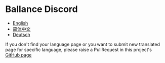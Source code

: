 # Ballance Discord

* [English](en/main.md)
* [简体中文](zh-hans/main.md)
* [Deutsch](de/main.md)

If you don't find your language page or you want to submit new translated page for specific language, please raise a PullRequest in this project's [GitHub page](https://github.com/yyc12345/ballance-discord-rules)

